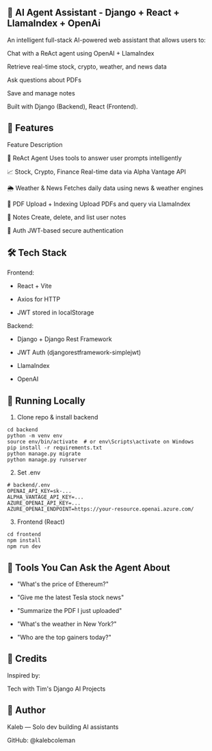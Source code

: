 ## 🧠 AI Agent Assistant - Django + React + LlamaIndex + OpenAi

An intelligent full-stack AI-powered web assistant that allows users to:

Chat with a ReAct agent using OpenAI + LlamaIndex

Retrieve real-time stock, crypto, weather, and news data

Ask questions about PDFs 

Save and manage notes

Built with Django (Backend), React (Frontend).

## 🚀 Features

Feature              Description

🧠 ReAct Agent       Uses tools to answer user prompts intelligently

📈 Stock, Crypto, Finance       Real-time data via Alpha Vantage API

🌦️ Weather & News       Fetches daily data using news & weather engines

📄 PDF Upload + Indexing        Upload PDFs and query via LlamaIndex

📝 Notes        Create, delete, and list user notes

🔐 Auth     JWT-based secure authentication

## 🛠️ Tech Stack

Frontend:

* React + Vite

* Axios for HTTP

* JWT stored in localStorage

Backend:

* Django + Django Rest Framework

* JWT Auth (djangorestframework-simplejwt)

* LlamaIndex

* OpenAI

## 🧪 Running Locally

1. Clone repo & install backend

```
cd backend
python -m venv env
source env/bin/activate  # or env\Scripts\activate on Windows
pip install -r requirements.txt
python manage.py migrate
python manage.py runserver
```

2. Set .env

```
# backend/.env
OPENAI_API_KEY=sk-...
ALPHA_VANTAGE_API_KEY=...
AZURE_OPENAI_API_KEY=...
AZURE_OPENAI_ENDPOINT=https://your-resource.openai.azure.com/

```

3. Frontend (React)

```
cd frontend
npm install
npm run dev
```

## 🤖 Tools You Can Ask the Agent About

* "What's the price of Ethereum?"

* "Give me the latest Tesla stock news"

* "Summarize the PDF I just uploaded"

* "What's the weather in New York?"

* "Who are the top gainers today?"

## 📜 Credits

Inspired by:

Tech with Tim's Django AI Projects

## 🧠 Author

Kaleb — Solo dev building AI assistants

GitHub: @kalebcoleman